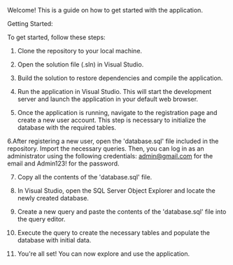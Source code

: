 Welcome! This is a guide on how to get started with the application.

Getting Started:

To get started, follow these steps:

1. Clone the repository to your local machine.

2. Open the solution file (.sln) in Visual Studio.

3. Build the solution to restore dependencies and compile the application.

4. Run the application in Visual Studio. This will start the development server and launch the application in your default web browser.

5. Once the application is running, navigate to the registration page and create a new user account. This step is necessary to initialize the database with the required tables.

6.After registering a new user, open the 'database.sql' file included in the repository. Import the necessary queries. Then, you can log in as an administrator using the following credentials: admin@gmail.com for the email and Admin123! for the password.

7. Copy all the contents of the 'database.sql' file.

8. In Visual Studio, open the SQL Server Object Explorer and locate the newly created database.

9. Create a new query and paste the contents of the 'database.sql' file into the query editor.

10. Execute the query to create the necessary tables and populate the database with initial data.

11. You're all set! You can now explore and use the application.
